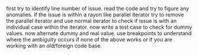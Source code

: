 first try to identify line number of issue.
read the code and try to figure any anomalies.
if the issue is within a rayon like parallel iterator try to remove the parallel iterator and use normal iterator to check if issue is with an individual case within the iterator. 
now write a test case to check for dummy values.
now alternate dummy and real value.
use breakpoints to understand where the ambiguity occurs if none of the above works or if you are working with an old/foreign code base.